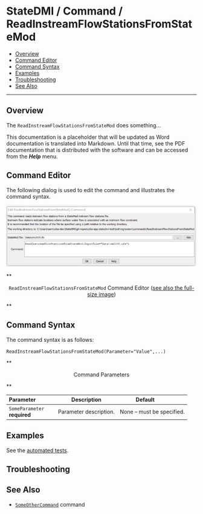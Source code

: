 # StateDMI / Command / ReadInstreamFlowStationsFromStateMod #

* [Overview](#overview)
* [Command Editor](#command-editor)
* [Command Syntax](#command-syntax)
* [Examples](#examples)
* [Troubleshooting](#troubleshooting)
* [See Also](#see-also)

-------------------------

## Overview ##

The `ReadInstreamFlowStationsFromStateMod` does something...

This documentation is a placeholder that will be updated as Word documentation is translated into Markdown.
Until that time, see the PDF documentation that is distributed with the software and can be accessed
from the ***Help*** menu.

## Command Editor ##

The following dialog is used to edit the command and illustrates the command syntax.

![ReadInstreamFlowStationsFromStateMod](ReadInstreamFlowStationsFromStateMod.png)

**<p style="text-align: center;">
`ReadInstreamFlowStationsFromStateMod` Command Editor (<a href="../ReadInstreamFlowStationsFromStateMod.png">see also the full-size image</a>)
</p>**

## Command Syntax ##

The command syntax is as follows:

```text
ReadInstreamFlowStationsFromStateMod(Parameter="Value",...)
```
**<p style="text-align: center;">
Command Parameters
</p>**

| **Parameter**&nbsp;&nbsp;&nbsp;&nbsp;&nbsp;&nbsp;&nbsp;&nbsp;&nbsp;&nbsp;&nbsp;&nbsp; | **Description** | **Default**&nbsp;&nbsp;&nbsp;&nbsp;&nbsp;&nbsp;&nbsp;&nbsp;&nbsp;&nbsp; |
| --------------|-----------------|----------------- |
|`SomeParameter`<br>**required**|Parameter description.|None – must be specified.|

## Examples ##

See the [automated tests](https://github.com/OpenWaterFoundation/cdss-app-statedmi-main/tree/master/test/regression/commands/ReadInstreamFlowStationsFromStateMod).

## Troubleshooting ##

## See Also ##

* [`SomeOtherCommand`](../SomeOtherCommand/SomeOtherCommand) command
